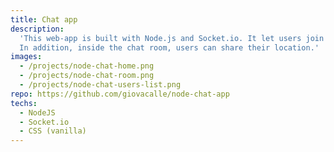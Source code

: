 ```yaml
---
title: Chat app
description:
  'This web-app is built with Node.js and Socket.io. It let users join a chat room and send messages to other users in the room.
  In addition, inside the chat room, users can share their location.'
images:
  - /projects/node-chat-home.png
  - /projects/node-chat-room.png
  - /projects/node-chat-users-list.png
repo: https://github.com/giovacalle/node-chat-app
techs:
  - NodeJS
  - Socket.io
  - CSS (vanilla)
---
```

